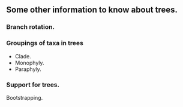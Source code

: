 ## Some other information to know about trees. 

### Branch rotation.

### Groupings of taxa in trees
* Clade.
* Monophyly.
* Paraphyly.

### Support for trees.
Bootstrapping.

